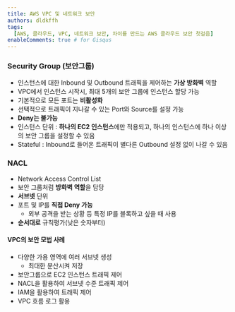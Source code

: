 ```yaml
---
title: AWS VPC 및 네트워크 보안
authors: dldkffh
tags:
  [AWS, 클라우드, VPC, 네트워크 보안, 차이를 만드는 AWS 클라우드 보안 첫걸음]
enableComments: true # for Gisqus
---
```


### Security Group (보안그룹)

- 인스턴스에 대한 Inbound 및 Outbound 트래픽을 제어하는 **가상 방화벽** 역할
- VPC에서 인스턴스 시작시, 최대 5개의 보안 그룹에 인스턴스 할당 가능
- 기본적으로 모든 포트는 **비활성화**
- 선택적으로 트래픽이 지나갈 수 있는 Port와 Source를 설정 가능
- **Deny는 불가능**
- 인스턴스 단위 : **하나의 EC2 인스턴스**에만 적용되고, 하나의 인스턴스에 하나 이상의 보안 그룹을 설정할 수 있음
- Stateful : Inbound로 들어온 트래픽이 별다른 Outbound 설정 없이 나갈 수 있음

<!--truncate-->

### NACL

- Network Access Control List
- 보안 그룹처럼 **방화벽 역할**을 담당
- **서브넷** 단위
- 포트 및 IP를 **직접 Deny 가능**
  - 외부 공격을 받는 상황 등 특정 IP를 블록하고 싶을 때 사용
- **순서대로** 규칙평가(낮은 숫자부터)

#### VPC의 보안 모법 사례

- 다양한 가용 영역에 여러 서브넷 생성
  - 최대한 분산시켜 저장
- 보안그룹으로 EC2 인스턴스 트래픽 제어
- NACL을 활용하여 서브넷 수준 트래픽 제어
- IAM을 활용하여 트래픽 제어
- VPC 흐름 로그 활용

<br/>

